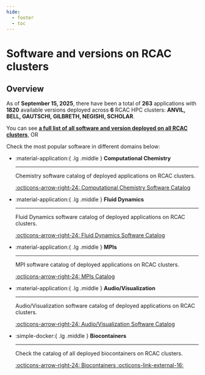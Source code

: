 ```yaml
---
hide:
  - footer
  - toc
---
```


<!-- Note: this index.md is generated by ../scripts/update_apps_catalog.sh. Manual changes will be lost!-->

# Software and versions on RCAC clusters

## Overview
As of **September 15, 2025**, there have been a total of **263** applications with **1820** available versions deployed across **6** RCAC HPC clusters: **ANVIL, BELL, GAUTSCHI, GILBRETH, NEGISHI, SCHOLAR**.

You can see [**a full list of all software and version deployed on all RCAC clusters**](app_catalog.md), OR

Check the most popular software in different domains below:

<div class="grid cards" markdown>

-   :material-application:{ .lg .middle } __Computational Chemistry__

    ---

    Chemistry software catalog of deployed applications on RCAC clusters.

    [:octicons-arrow-right-24: Computational Chemistry Software Catalog](chemistry_catalog.md)


-   :material-application:{ .lg .middle } __Fluid Dynamics__

    ---

    Fluid Dynamics software catalog of deployed applications on RCAC clusters.

    [:octicons-arrow-right-24: Fluid Dynamics Software Catalog](fluid_catalog.md)

-   :material-application:{ .lg .middle } __MPIs__

    ---

    MPI software catalog of deployed applications on RCAC clusters.

    [:octicons-arrow-right-24: MPIs Catalog](mpi_catalog.md)

-   :material-application:{ .lg .middle } __Audio/Visualization__

    ---

    Audio/Visualization software catalog of deployed applications on RCAC clusters.

    [:octicons-arrow-right-24: Audio/Visualization Software Catalog](audio_vis_catalog.md)

-   :simple-docker:{ .lg .middle } __Biocontainers__

    ---

    Check the catalog of all deployed biocontainers on RCAC clusters.

    [:octicons-arrow-right-24: Biocontainers :octicons-link-external-16:](https://biocontainer-doc.readthedocs.io/en/latest/)

</div>
